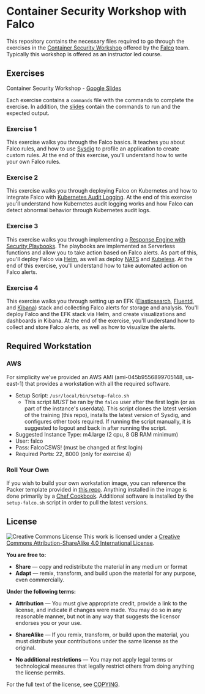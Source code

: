 # Container Security Workshop with Falco

This repository contains the necessary files required to go through the exercises in the [Container Security Workshop](https://setns.run/falcows) offered by the [Falco](https://falco.org/) team. Typically this workshop is offered as an instructor led course.

## Exercises

Container Security Workshop - [Google Slides](https://setns.run/falcows)

Each exercise contains a `commands` file with the commands to complete the exercise. In addition, the [slides](https://setns.run/falcows) contain the commands to run and the expected output. 

### Exercise 1

This exercise walks you through the Falco basics. It teaches you about Falco rules, and how to use [Sysdig](https://github.com/draios/sysdig) to profile an application to create custom rules. At the end of this exercise, you'll understand how to write your own Falco rules.

### Exercise 2

This exercise walks you through deploying Falco on Kubernetes and how to integrate Falco with [Kubernetes Audit Logging](https://kubernetes.io/docs/tasks/debug-application-cluster/audit/). At the end of this exercise you'll understand how Kubernetes audit logging works and how Falco can detect abnormal behavior through Kubernetes audit logs.

### Exercise 3

This exercise walks you through implementing a [Response Engine with Security Playbooks](https://github.com/falcosecurity/kubernetes-response-engine). The playbooks are implemented as Serverless functions and allow you to take action based on Falco alerts. As part of this, you'll deploy Falco via [Helm](https://helm.sh/), as well as deploy [NATS](https://nats.io/) and [Kubeless](https://kubeless.io/). At the end of this exercise, you'll understand how to take automated action on Falco alerts.

### Exercise 4

This exercise walks you through setting up an EFK ([Elasticsearch](https://www.elastic.co/products/elasticsearch), [Fluentd](https://www.fluentd.org/), and [Kibana](https://www.elastic.co/products/kibana)) stack and collecting Falco alerts for storage and analysis. You'll deploy Falco and the EFK stack via Helm, and create visualizations and dashboards in Kibana. At the end of the exercise, you'll understand how to collect and store Falco alerts, as well as how to visualize the alerts.

## Required Workstation

### AWS

For simplicity we've provided an AWS AMI (ami-045b9556899705148, us-east-1) that provides a workstation with all the required software. 

* Setup Script: `/usr/local/bin/setup-falco.sh` 
    * This script *MUST* be ran by the `falco` user after the first login (or as part of the instance's userdata). This script clones the latest version of the training (this repo), installs the latest version of Sysdig, and configures other tools required. If running the script manually, it is suggested to logout and back in after running the script.   
* Suggested Instance Type: m4.large (2 cpu, 8 GB RAM minimum)
* User: falco
* Pass: FalcoCSWS! (must be changed at first login)
* Required Ports: 22, 8000 (only for exercise 4)

### Roll Your Own

If you wish to build your own workstation image, you can reference the Packer template provided in [this repo](https://github.com/draios/sysdig-workshop-infra/blob/master/packer/ubuntu-1604-falco.json). Anything installed in the image is done primarily by a [Chef Cookbook](https://github.com/draios/sysdig-workshop-infra/tree/master/cookbooks/falco_workstation). Additional software is installed by the `setup-falco.sh` script in order to pull the latest versions.  

## License

![Creative Commons License](https://i.creativecommons.org/l/by-sa/4.0/80x15.png) This work is licensed under a [Creative Commons Attribution-ShareAlike 4.0 International License](http://creativecommons.org/licenses/by-sa/4.0/).

**You are free to:**
* **Share** — copy and redistribute the material in any medium or format
* **Adapt** — remix, transform, and build upon the material
for any purpose, even commercially.

**Under the following terms:**
* **Attribution** — You must give appropriate credit, provide a link to the license, and indicate if changes were made. You may do so in any reasonable manner, but not in any way that suggests the licensor endorses you or your use.

* **ShareAlike** — If you remix, transform, or build upon the material, you must distribute your contributions under the same license as the original.

* **No additional restrictions** — You may not apply legal terms or technological measures that legally restrict others from doing anything the license permits.

For the full text of the license, see [COPYING](./COPYING).

